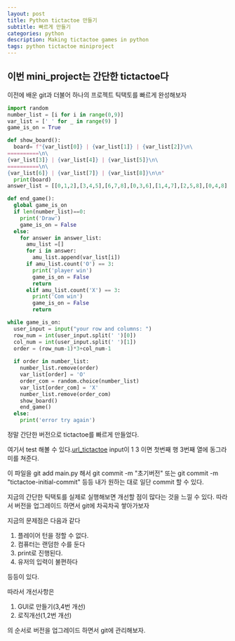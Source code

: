 ```yaml
---
layout: post
title: Python tictactoe 만들기
subtitle: 빠르게 만들기
categories: python
description: Making tictactoe games in python
tags: python tictactoe miniproject
---
```


## 이번 mini_project는 간단한 tictactoe다

이전에 배운 git과 더불어 하나의 프로젝트 틱택토를 빠르게 완성해보자
~~~python
import random
number_list = [i for i in range(0,9)]
var_list = [' ' for _ in range(9) ]
game_is_on = True

def show_board():
  board= f"{var_list[0]} | {var_list[1]} | {var_list[2]}\n\
==========\n\
{var_list[3]} | {var_list[4]} | {var_list[5]}\n\
==========\n\
{var_list[6]} | {var_list[7]} | {var_list[8]}\n\n"
  print(board)
answer_list = [[0,1,2],[3,4,5],[6,7,8],[0,3,6],[1,4,7],[2,5,8],[0,4,8],[2,4,6]]

def end_game():
  global game_is_on
  if len(number_list)==0:
    print('Draw')
    game_is_on = False
  else:
    for answer in answer_list:
      amu_list =[]
      for i in answer:
        amu_list.append(var_list[i])
      if amu_list.count('O') == 3:
        print('player win')
        game_is_on = False
        return
      elif amu_list.count('X') == 3:
        print('Com win')
        game_is_on = False
        return

while game_is_on:
  user_input = input("your row and columns: ")
  row_num = int(user_input.split(' ')[0])
  col_num = int(user_input.split(' ')[1])
  order = (row_num-1)*3+col_num-1
  
  if order in number_list:
    number_list.remove(order)
    var_list[order] = 'O'
    order_com = random.choice(number_list)
    var_list[order_com] = 'X'
    number_list.remove(order_com)
    show_board()
    end_game()
  else: 
    print('error try again')
~~~
정말 간단한 버전으로 tictactoe를 빠르게 만들었다.

여기서 test 해볼 수 있다.[url_tictactoe](https://replit.com/@Yusuengjae/tictactoe#main.py)
input이 1 3 이면 첫번째 행 3번째 열에 동그라미를 쳐준다. 

이 파일을 git add main.py 해서 git commit -m "초기버전" 또는 git commit -m "tictactoe-initial-commit" 등등 내가 원하는 대로 일단 commit 할 수 있다.

지금의 간단한 틱택토를 실제로 실행해보면 개선할 점이 많다는 것을 느낄 수 있다. 따라서 버전을 업그레이드 하면서 git에 차곡차곡 쌓아가보자

지금의 문제점은 다음과 같다
1. 플레이어 턴을 정할 수 없다.
2. 컴퓨터는 랜덤한 수를 둔다
3. print로 진행된다.
4. 유저의 입력이 불편하다

등등이 있다.

따라서 개선사항은
1. GUI로 만들기(3,4번 개선)
2. 로직개선(1,2번 개선)

의 순서로 버전을 업그레이드 하면서 git에 관리해보자.

